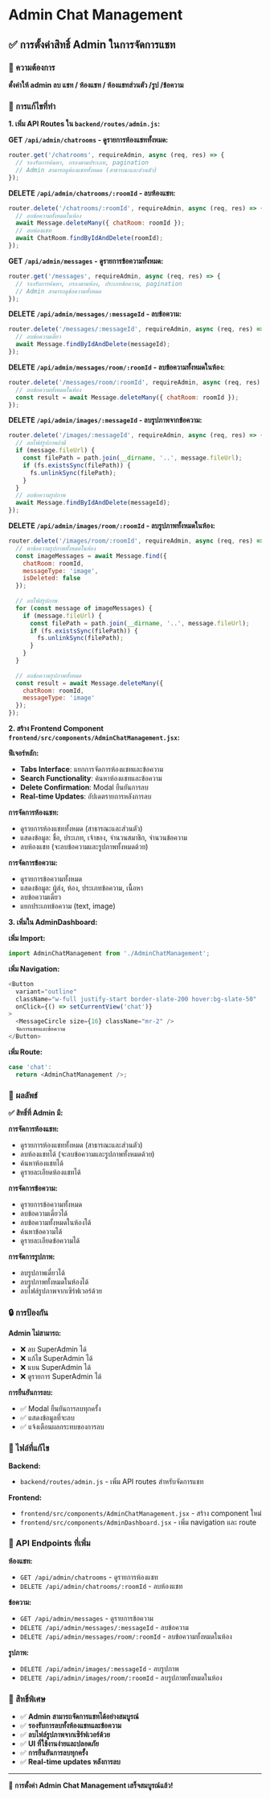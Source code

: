 # Admin Chat Management

## ✅ การตั้งค่าสิทธิ์ Admin ในการจัดการแชท

### 🎯 ความต้องการ
**ตั้งค่าให้ admin ลบ แชท / ห้องแชท / ห้องแชทส่วนตัว /รูป /ข้อความ**

### 🔧 การแก้ไขที่ทำ

**1. เพิ่ม API Routes ใน `backend/routes/admin.js`:**

**GET `/api/admin/chatrooms` - ดูรายการห้องแชททั้งหมด:**
```javascript
router.get('/chatrooms', requireAdmin, async (req, res) => {
  // รองรับการค้นหา, กรองตามประเภท, pagination
  // Admin สามารถดูห้องแชททั้งหมด (สาธารณะและส่วนตัว)
});
```

**DELETE `/api/admin/chatrooms/:roomId` - ลบห้องแชท:**
```javascript
router.delete('/chatrooms/:roomId', requireAdmin, async (req, res) => {
  // ลบข้อความทั้งหมดในห้อง
  await Message.deleteMany({ chatRoom: roomId });
  // ลบห้องแชท
  await ChatRoom.findByIdAndDelete(roomId);
});
```

**GET `/api/admin/messages` - ดูรายการข้อความทั้งหมด:**
```javascript
router.get('/messages', requireAdmin, async (req, res) => {
  // รองรับการค้นหา, กรองตามห้อง, ประเภทข้อความ, pagination
  // Admin สามารถดูข้อความทั้งหมด
});
```

**DELETE `/api/admin/messages/:messageId` - ลบข้อความ:**
```javascript
router.delete('/messages/:messageId', requireAdmin, async (req, res) => {
  // ลบข้อความเดี่ยว
  await Message.findByIdAndDelete(messageId);
});
```

**DELETE `/api/admin/messages/room/:roomId` - ลบข้อความทั้งหมดในห้อง:**
```javascript
router.delete('/messages/room/:roomId', requireAdmin, async (req, res) => {
  // ลบข้อความทั้งหมดในห้อง
  const result = await Message.deleteMany({ chatRoom: roomId });
});
```

**DELETE `/api/admin/images/:messageId` - ลบรูปภาพจากข้อความ:**
```javascript
router.delete('/images/:messageId', requireAdmin, async (req, res) => {
  // ลบไฟล์รูปภาพถ้ามี
  if (message.fileUrl) {
    const filePath = path.join(__dirname, '..', message.fileUrl);
    if (fs.existsSync(filePath)) {
      fs.unlinkSync(filePath);
    }
  }
  // ลบข้อความรูปภาพ
  await Message.findByIdAndDelete(messageId);
});
```

**DELETE `/api/admin/images/room/:roomId` - ลบรูปภาพทั้งหมดในห้อง:**
```javascript
router.delete('/images/room/:roomId', requireAdmin, async (req, res) => {
  // หาข้อความรูปภาพทั้งหมดในห้อง
  const imageMessages = await Message.find({ 
    chatRoom: roomId, 
    messageType: 'image',
    isDeleted: false 
  });
  
  // ลบไฟล์รูปภาพ
  for (const message of imageMessages) {
    if (message.fileUrl) {
      const filePath = path.join(__dirname, '..', message.fileUrl);
      if (fs.existsSync(filePath)) {
        fs.unlinkSync(filePath);
      }
    }
  }
  
  // ลบข้อความรูปภาพทั้งหมด
  const result = await Message.deleteMany({ 
    chatRoom: roomId, 
    messageType: 'image' 
  });
});
```

**2. สร้าง Frontend Component `frontend/src/components/AdminChatManagement.jsx`:**

**ฟีเจอร์หลัก:**
- **Tabs Interface**: แยกการจัดการห้องแชทและข้อความ
- **Search Functionality**: ค้นหาห้องแชทและข้อความ
- **Delete Confirmation**: Modal ยืนยันการลบ
- **Real-time Updates**: อัปเดตรายการหลังการลบ

**การจัดการห้องแชท:**
- ดูรายการห้องแชททั้งหมด (สาธารณะและส่วนตัว)
- แสดงข้อมูล: ชื่อ, ประเภท, เจ้าของ, จำนวนสมาชิก, จำนวนข้อความ
- ลบห้องแชท (จะลบข้อความและรูปภาพทั้งหมดด้วย)

**การจัดการข้อความ:**
- ดูรายการข้อความทั้งหมด
- แสดงข้อมูล: ผู้ส่ง, ห้อง, ประเภทข้อความ, เนื้อหา
- ลบข้อความเดี่ยว
- แยกประเภทข้อความ (text, image)

**3. เพิ่มใน AdminDashboard:**

**เพิ่ม Import:**
```javascript
import AdminChatManagement from './AdminChatManagement';
```

**เพิ่ม Navigation:**
```javascript
<Button 
  variant="outline" 
  className="w-full justify-start border-slate-200 hover:bg-slate-50"
  onClick={() => setCurrentView('chat')}
>
  <MessageCircle size={16} className="mr-2" />
  จัดการแชทและข้อความ
</Button>
```

**เพิ่ม Route:**
```javascript
case 'chat':
  return <AdminChatManagement />;
```

### 🚀 ผลลัพธ์

**✅ สิทธิ์ที่ Admin มี:**

**การจัดการห้องแชท:**
- ดูรายการห้องแชททั้งหมด (สาธารณะและส่วนตัว)
- ลบห้องแชทได้ (จะลบข้อความและรูปภาพทั้งหมดด้วย)
- ค้นหาห้องแชทได้
- ดูรายละเอียดห้องแชทได้

**การจัดการข้อความ:**
- ดูรายการข้อความทั้งหมด
- ลบข้อความเดี่ยวได้
- ลบข้อความทั้งหมดในห้องได้
- ค้นหาข้อความได้
- ดูรายละเอียดข้อความได้

**การจัดการรูปภาพ:**
- ลบรูปภาพเดี่ยวได้
- ลบรูปภาพทั้งหมดในห้องได้
- ลบไฟล์รูปภาพจากเซิร์ฟเวอร์ด้วย

### 🔒 การป้องกัน

**Admin ไม่สามารถ:**
- ❌ ลบ SuperAdmin ได้
- ❌ แก้ไข SuperAdmin ได้
- ❌ แบน SuperAdmin ได้
- ❌ ดูรายการ SuperAdmin ได้

**การยืนยันการลบ:**
- ✅ Modal ยืนยันการลบทุกครั้ง
- ✅ แสดงข้อมูลที่จะลบ
- ✅ แจ้งเตือนผลกระทบของการลบ

### 📁 ไฟล์ที่แก้ไข

**Backend:**
- `backend/routes/admin.js` - เพิ่ม API routes สำหรับจัดการแชท

**Frontend:**
- `frontend/src/components/AdminChatManagement.jsx` - สร้าง component ใหม่
- `frontend/src/components/AdminDashboard.jsx` - เพิ่ม navigation และ route

### 🎯 API Endpoints ที่เพิ่ม

**ห้องแชท:**
- `GET /api/admin/chatrooms` - ดูรายการห้องแชท
- `DELETE /api/admin/chatrooms/:roomId` - ลบห้องแชท

**ข้อความ:**
- `GET /api/admin/messages` - ดูรายการข้อความ
- `DELETE /api/admin/messages/:messageId` - ลบข้อความ
- `DELETE /api/admin/messages/room/:roomId` - ลบข้อความทั้งหมดในห้อง

**รูปภาพ:**
- `DELETE /api/admin/images/:messageId` - ลบรูปภาพ
- `DELETE /api/admin/images/room/:roomId` - ลบรูปภาพทั้งหมดในห้อง

### 🎉 สิทธิ์พิเศษ

- ✅ **Admin สามารถจัดการแชทได้อย่างสมบูรณ์**
- ✅ **รองรับการลบทั้งห้องแชทและข้อความ**
- ✅ **ลบไฟล์รูปภาพจากเซิร์ฟเวอร์ด้วย**
- ✅ **UI ที่ใช้งานง่ายและปลอดภัย**
- ✅ **การยืนยันการลบทุกครั้ง**
- ✅ **Real-time updates หลังการลบ**

---

**🎉 การตั้งค่า Admin Chat Management เสร็จสมบูรณ์แล้ว!**

